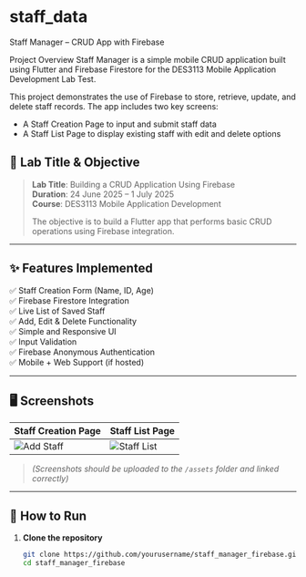 # staff_data

Staff Manager – CRUD App with Firebase

Project Overview
Staff Manager is a simple mobile CRUD application built using Flutter and Firebase Firestore for the DES3113 Mobile Application Development Lab Test.

This project demonstrates the use of Firebase to store, retrieve, update, and delete staff records. The app includes two key screens:
- A Staff Creation Page to input and submit staff data
- A Staff List Page to display existing staff with edit and delete options

## 🎯 Lab Title & Objective
> **Lab Title**: Building a CRUD Application Using Firebase  
> **Duration**: 24 June 2025 – 1 July 2025  
> **Course**: DES3113 Mobile Application Development  
>  
> The objective is to build a Flutter app that performs basic CRUD operations using Firebase integration.

---

## ✨ Features Implemented

✅ Staff Creation Form (Name, ID, Age)  
✅ Firebase Firestore Integration  
✅ Live List of Saved Staff  
✅ Add, Edit & Delete Functionality  
✅ Simple and Responsive UI  
✅ Input Validation  
✅ Firebase Anonymous Authentication  
✅ Mobile + Web Support (if hosted)

---

## 🖥️ Screenshots

| Staff Creation Page | Staff List Page |
|---------------------|------------------|
| ![Add Staff](assets/add_page_preview.png) | ![Staff List](assets/list_page_preview.png) |

> *(Screenshots should be uploaded to the `/assets` folder and linked correctly)*

---

## 🚀 How to Run

1. **Clone the repository**
   ```bash
   git clone https://github.com/yourusername/staff_manager_firebase.git
   cd staff_manager_firebase
